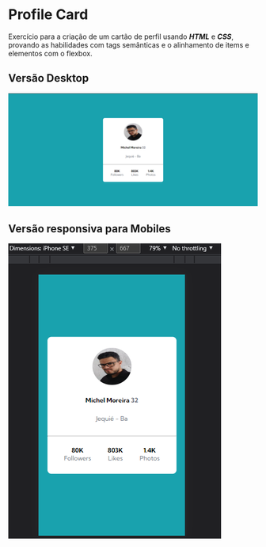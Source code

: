 # Profile Card

Exercício para a criação de um cartão de perfil usando ***HTML*** e ***CSS***, provando as habilidades com tags semânticas e o alinhamento de items e elementos com o flexbox.

## Versão Desktop

![Screenshot da versão Desktop](./design/Screenshot_descktop.png)

## Versão responsiva para Mobiles

![Screenshot da versão mobile](./design/Screenshot_mobile.png)
